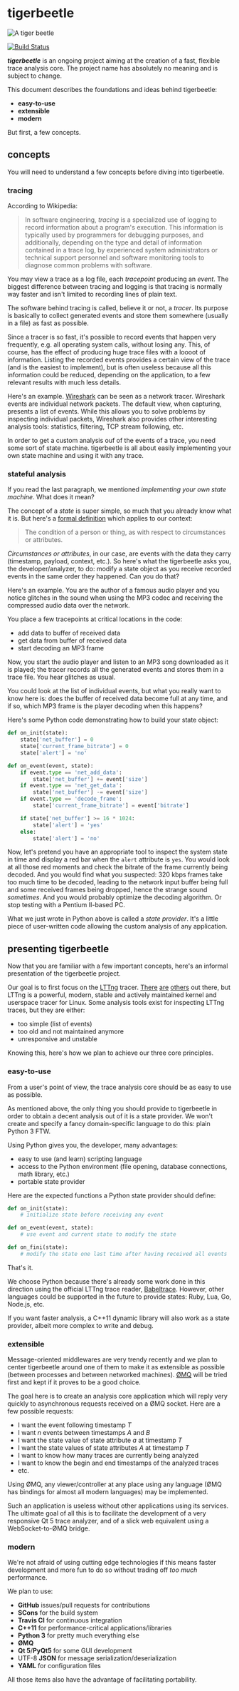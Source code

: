 tigerbeetle
===========

![A tiger beetle](http://0x3b.org/ss/parosteosis555.png)

[![Build Status](https://travis-ci.org/eepp/tigerbeetle.svg?branch=master)](https://travis-ci.org/eepp/tigerbeetle)

***tigerbeetle*** is an ongoing project aiming at the creation of a
fast, flexible trace analysis core. The project name has absolutely no
meaning and is subject to change.

This document describes the foundations and ideas behind tigerbeetle:

  * **easy-to-use**
  * **extensible**
  * **modern**

But first, a few concepts.


concepts
--------

You will need to understand a few concepts before diving into tigerbeetle.


### tracing

According to Wikipedia:

> In software engineering, _tracing_ is a specialized use of logging to
> record information about a program's execution. This information is
> typically used by programmers for debugging purposes, and additionally,
> depending on the type and detail of information contained in a trace log,
> by experienced system administrators or technical support personnel and
> software monitoring tools to diagnose common problems with software.

You may view a trace as a log file, each _tracepoint_ producing an _event_.
The biggest difference between tracing and logging is that tracing is normally
way faster and isn't limited to recording lines of plain text.

The software behind tracing is called, believe it or not, a _tracer_. Its
purpose is basically to collect generated events and store them somewhere
(usually in a file) as fast as possible.

Since a tracer is so fast, it's possible to record events that happen very
frequently, e.g. all operating system calls, without losing any. This, of
course, has the effect of producing huge trace files with a loooot of
information. Listing the recorded events provides a certain view of the trace
(and is the easiest to implement), but is often useless because all this
information could be reduced, depending on the application, to a few
relevant results with much less details.

Here's an example. [Wireshark](http://www.wireshark.org/) can be seen as
a network tracer. Wireshark events are individual network packets. The
default view, when capturing, presents a list of events. While this allows
you to solve problems by inspecting individual packets, Wireshark also
provides other interesting analysis tools: statistics, filtering, TCP stream
following, etc.

In order to get a custom analysis ouf of the events of a trace, you need some
sort of state machine. tigerbeetle is all about easily implementing your own
state machine and using it with any trace.


### stateful analysis

If you read the last paragraph, we mentioned _implementing your own state
machine_. What does it mean?

The concept of a _state_ is super simple, so much that you already know what
it is. But here's a [formal definition](http://www.thefreedictionary.com/state)
which applies to our context:

> The condition of a person or thing, as with respect to circumstances
> or attributes.

_Circumstances or attributes_, in our case, are events with the data they
carry (timestamp, payload, context, etc.). So here's what the tigerbeetle
asks you, the developer/analyzer, to do: modify a state object as you receive
recorded events in the same order they happened. Can you do that?

Here's an example. You are the author of a famous audio player and you notice
glitches in the sound when using the MP3 codec and receiving the compressed
audio data over the network.

You place a few tracepoints at critical locations in the code:

  * add data to buffer of received data
  * get data from buffer of received data
  * start decoding an MP3 frame

Now, you start the audio player and listen to an MP3 song downloaded as it
is played; the tracer records all the generated events and stores them in a
trace file. You hear glitches as usual.

You could look at the list of individual events, but what you really want to
know here is: does the buffer of received data become full at any time, and
if so, which MP3 frame is the player decoding when this happens?

Here's some Python code demonstrating how to build your state object:

```python
def on_init(state):
    state['net_buffer'] = 0
    state['current_frame_bitrate'] = 0
    state['alert'] = 'no'

def on_event(event, state):
    if event.type == 'net_add_data':
        state['net_buffer'] += event['size']
    if event.type == 'net_get_data':
        state['net_buffer'] -= event['size']
    if event.type == 'decode_frame':
        state['current_frame_bitrate'] = event['bitrate']

    if state['net_buffer'] >= 16 * 1024:
        state['alert'] = 'yes'
    else:
        state['alert'] = 'no'
```

Now, let's pretend you have an appropriate tool to inspect the system state
in time and display a red bar when the `alert` attribute is `yes`. You would
look at all those red moments and check the bitrate of the frame currently
being decoded. And you would find what you suspected: 320 kbps frames take
too much time to be decoded, leading to the network input buffer being full
and some received frames being dropped, hence the strange sound _sometimes_.
And you would probably optimize the decoding algorithm. Or stop testing with
a Pentium II-based PC.

What we just wrote in Python above is called a _state provider_. It's a little
piece of user-written code allowing the custom analysis of any application.


presenting tigerbeetle
----------------------

Now that you are familiar with a few important concepts, here's an informal
presentation of the tigerbeetle project.

Our goal is to first focus on the [LTTng](http://lttng.org/) tracer.
[There](https://sourceware.org/systemtap/)
[are](http://www.sysdig.org/)
[others](http://en.wikipedia.org/wiki/DTrace) out
there, but LTTng is a powerful, modern, stable and actively maintained kernel
and userspace tracer for Linux. Some analysis tools exist for inspecting
LTTng traces, but they are either:

  * too simple (list of events)
  * too old and not maintained anymore
  * unresponsive and unstable

Knowing this, here's how we plan to achieve our three core principles.


### easy-to-use

From a user's point of view, the trace analysis core should be as easy to
use as possible.

As mentioned above, the only thing you should provide to tigerbeetle in
order to obtain a decent analysis out of it is a state provider. We won't
create and specify a fancy domain-specific language to do this: plain
Python 3 FTW.

Using Python gives you, the developer, many advantages:

  * easy to use (and learn) scripting language
  * access to the Python environment (file opening, database connections,
    math library, etc.)
  * portable state provider

Here are the expected functions a Python state provider should define:

```python
def on_init(state):
    # initialize state before receiving any event

def on_event(event, state):
    # use event and current state to modify the state

def on_fini(state):
    # modify the state one last time after having received all events
```

That's it.

We choose Python because there's already some work done in this direction
using the official LTTng trace reader,
[Babeltrace](https://lttng.org/babeltrace). However, other
languages could be supported in the future to provide states: Ruby, Lua,
Go, Node.js, etc.

If you want faster analysis, a C++11 dynamic library will also work as a
state provider, albeit more complex to write and debug.


### extensible

Message-oriented middlewares are very trendy recently and we plan to center
tigerbeetle around one of them to make it as extensible as possible (between
processes and between networked machines). [ØMQ](http://zeromq.org/) will
be tried first and kept if it proves to be a good choice.

The goal here is to create an analysis core application which will reply very
quickly to asynchronous requests received on a ØMQ socket. Here are a few
possible requests:

  * I want the event following timestamp _T_
  * I want _n_ events between timestamps _A_ and _B_
  * I want the state value of state attribute _a_ at timestamp _T_
  * I want the state values of state attributes _A_ at timestamp _T_
  * I want to know how many traces are currently being analyzed
  * I want to know the begin and end timestamps of the analyzed traces
  * etc.

Using ØMQ, any viewer/controller at any place using any language (ØMQ has
bindings for almost all modern languages) may be implemented.

Such an application is useless without other applications using its services.
The ultimate goal of all this is to facilitate the development of a very
responsive Qt 5 trace analyzer, and of a slick web equivalent using a
WebSocket-to-ØMQ bridge.


### modern

We're not afraid of using cutting edge technologies if this means faster
development and more fun to do so without trading off _too much_ performance.

We plan to use:

  * **GitHub** issues/pull requests for contributions
  * **SCons** for the build system
  * **Travis CI** for continuous integration
  * **C++11** for performance-critical applications/libraries
  * **Python 3** for pretty much everything else
  * **ØMQ**
  * **Qt 5**/**PyQt5** for some GUI development
  * UTF-8 **JSON** for message serialization/deserialization
  * **YAML** for configuration files

All those items also have the advantage of facilitating portability.

